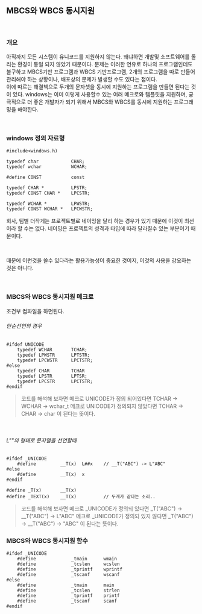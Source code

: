 ## MBCS와 WBCS 동시지원

<br>

### 개요
아직까지 모든 시스템이 유니코드를 지원하지 않는다. 왜냐하면 개발및 소프트웨어를 돌리는 환경이 통일 되지 않았기 때문이다.
문제는 이러한 연유로 하나의 프로그램인데도 불구하고 MBCS기반 프로그램과 WBCS 기반프로그램, 
2개의 프로그램을 따로 만들어 관리해야 하는 상황이나, 배포상의 문제가 발생할 수도 있다는 점이다.<br>
이에 따르는 해결책으로 두개의 문자셋을 동시에 지원하는 프로그램을 만들면 된다는 것이 있다.
windows는 이미 이렇게 사용할수 있는 여러 메크로와 템플릿을 지원하며,
궁극적으로 더 좋은 개발자가 되기 위해서 MBCS와 WBCS를 동시에 지원하는 프로그래밍을 해야한다.

<br>

### windows 정의 자료형
	#include<windows.h)

	typedef	char			CHAR;
	typedef	wchar			WCHAR;

	#define CONST			const

	typedef	CHAR *			LPSTR;
	typedef	CONST CHAR *	LPCSTR;
	
	typedef	WCHAR *			LPWSTR;
	typedef	CONST WCHAR *	LPCWSTR;
회사, 팀별 더작게는 프로젝트별로 네이밍을 달리 하는 경우가 있기 때문에 이것이 최선이라 할 수는 없다.
네이밍은 프로젝트의 성격과 타입에 따라 달라질수 있는 부분이기 때문이다.

<br>

때문에 이런것을 쓸수 있다라는 활용가능성이 중요한 것이지, 이것의 사용을 강요하는 것은 아니다.

<br>

### MBCS와 WBCS 동시지원 메크로

조건부 컴파일을 하면된다.

###### 단순선언의 경우
	#ifdef UNICODE
		typedef	WCHAR		TCHAR;
		typedef	LPWSTR		LPTSTR;
		typedef LPCWSTR		LPCTSTR;
	#else
		typedef CHAR		TCHAR
		typedef	LPSTR		LPTSR;
		typedef LPCSTR		LPCTSTR;
	#endif

>코드를 해석해 보자면
메크로 UNICODE가 정의 되어있다면
TCHAR -> WCHAR -> wchar_t
메크로 UNICODE가 정의되지 않았다면
TCHAR -> CHAR -> char
이 된다는 뜻이다.

<br>

###### L""의 형태로 문자열을 선언할때

	#ifdef _UNICODE
		#define			__T(x)	L##x	// __T("ABC") -> L"ABC"
	#else
		#define			__T(x)	x
	#endif
		
	#define _T(x)		__T(x)
	#define _TEXT(x)	__T(x)			// 두개가 같다는 소리..

>코드를 해석해 보자면
메크로 _UNICODE가 정의되 있다면
_T("ABC") -> __T("ABC") -> L"ABC"
메크로 _UNICODE가 정의되 있지 않다면
_T("ABC") -> __T("ABC") -> "ABC"
이 된다는 뜻이다.

### MBCS와 WBCS 동시지원 함수

	#ifdef _UNICODE
		#define				_tmain		wmain
		#define				_tcslen		wcslen
		#define				_tprintf	wprintf
		#define				_tscanf		wscanf
	#else
		#define				_tmain		main
		#define				_tcslen		strlen
		#define				_tprintf	printf
		#define				_tscanf		scanf
	#endif
